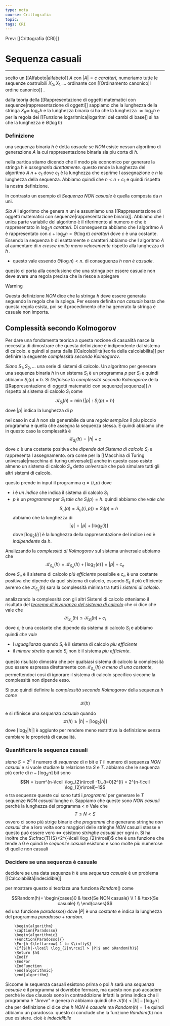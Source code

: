 ```yaml
---
type: nota
course: Crittografia
topic: 
tags: CRI
---
```


Prev: [[Crittografia (CRI)]]

# Sequenza casuali
---
scelto un [[Alfabeto|alfabeto]] $A$ con $|A|=c$ _caratteri_, numeriamo tutte le sequenze costruibili $X_{0},X_{1},\dots$  ordinante con [[Ordinamento canonico|l ordine canonico]] .

dalla teoria della [[Rappresentazione di oggetti matematici con sequenze|rappresentazione di oggetti]] sappiamo che la lunghezza della stringa $X_{h} \simeq$  $\log_{c}h$ e la lunghezza binaria si ha che la lunghezza $\simeq \log_{2}h$ e per la regola dei [[Funzione logaritmica|logaritmi del cambi di base]] si ha che la lunghezza è $\Theta(\log h)$

### Definizione
una sequenza binaria $h$ è detta _casuale_ se _NON_ esiste nessun algoritmo di generazione $A$ la cui rappresentazione binaria sia piu corta di $h$.

nella partica stiamo dicendo che il modo piu economico per generare la stringa h è _assegnarla direttamente_. questo rende la lunghezza del algoritmo $A$  $n+ c_{1}$ dove $c_{1}$ è la lunghezza che esprime l assegnazione e $n$ la lunghezza della sequenza. Abbiamo quindi che $n<n+c_{1}$ e quindi rispetta la nostra definizione.

In contrasto un esempio di _Sequenza NON casuale_ è quella composta da $n$ uni.

_Sia_ $A$ l algoritmo che genera $n$ uni e assumiamo una [[Rappresentazione di oggetti matematici con sequenze|rappresentazione binaria]]. 
Abbiamo che l unica parte variabile del algoritmo è il riferimento al numero $n$  che è rappresentato in $\log_{2}n$ _caratteri_. Di conseguenza abbiamo che l algoritmo $A$ è rappresentato con $c+\log_{2} n=\Theta(\log n)$ _caratteri_ dove $c$ è una costante.
Essendo la sequenza $h$ di esattamente $n$ caratteri abbiamo che l algoritmo $A$ al aumentare di $n$ _cresce molto meno velocemente_ rispetto alla lunghezza di $h$ .
- questo vale essendo $\Theta(\log n) < n$. 
di conseguenza $h$ _non è casuale_.


questo ci porta alla conclusione che una stringa per essere casuale non deve avere una regola precisa che la riesce a spiegare

> [!warning]
> Questa definizione _NON_ dice che la stringa  $h$ deve essere generata seguendo la regola che la spiega. Per essere definita _non casuale_ basta che questa regola esista,  poi se il procedimento che ha generato la stringa è casuale non importa.  

## Complessità secondo Kolmogorov
Per dare una fondamenta teorica a questa nozione di casualità nasce la necessita di dimostrare che questa definizione è indipendente dal sistema di calcolo. e quindi si parta dalla [[Calcolabilità|teoria della calcolabilita]] per definire la seguente _complessità secondo Kolmogorov_.

_Siano_ $S_{1},S_{2},\dots$ una serie di sistemi di calcolo. Un algoritmo per generare una sequenza binaria $h$ in un sistema $S_{i}$ è un programma $p$ per $S_{i}$ e quindi abbiamo $S_{i}(p) = h$.
Si _Definisce_ la _complessità secondo Kolmogorov_ della [[Rappresentazione di oggetti matematici con sequenze|sequenza]] $h$  rispetto al sistema di calcolo $S_{i}$ come
$$\mathcal{K}_{S_{i}}(h)= \min\{|p|: S_{i}(p)=h\}$$
dove $|p|$ indica la lunghezza di $p$


nel caso in cui $h$ non sia generabile da una _regola semplice_ il piu piccolo programma e quella che assegna la sequenza stessa. E quindi abbiamo che in questo caso la complessità è
$$\mathcal{K}_{S_{i}}(h)=|h|+c$$
dove $c$ è una costante positiva che _dipende dal Sistema di calcolo_ $S_{i}$ e rappresenta l assegnamento. 
ora come per la [[Macchina di Turing universale|macchina di turing universale]] anche in questo caso esiste almeno un sistema di calcolo $S_{u}$ detto _universale_ che può simulare tutti gli altri sistemi di calcolo.

questo prende in input  il programma $q =\langle i,p\rangle$ dove
- $i$ è _un indice_  che indica il sistema di calcolo $S_{i}$ 
- $p$ è un _programma_  per $S_{i}$ _tale che_  $S_{i}(p)=h$. 
quindi abbiamo che _vale che_
$$S_{u}(q) =S_{u}(\langle i,p\rangle)= S_{i}(p)=h $$
abbiamo che la lunghezza di $$|q|= |p| + \lceil \log_{2}(i) \rceil$$
dove $\lceil \log_{2}(i) \rceil$ è la lunghezza della rappresentazione del indice $i$ ed è _indipendente_ da $h$. 

Analizzando la _complessità di Kolmogorov_ sul sistema universale abbiamo che
$$
\mathcal{K}_{S_u}(h) =  \mathcal{K}_{S_e}(h)+ \lceil \log_{2}(e) \rceil  =  |p|+c_{e}
$$
 dove $S_{e}$ è il sistema di calcolo _più efficiente_ possibile e  $c_{e}$ è una costante  positiva che dipende da quel sistema di calcolo,
 essendo $S_{e}$ il più efficiente avremo che $\mathcal{K}_{S_e}(h)$ sara la complessità minima tra tutti i _sistemi di calcolo_.


analizzando la complessità con gli altri Sistemi di calcolo otteniamo il risultato del _[teorema di invarianza del sistema di calcolo](https://en.wikipedia.org/wiki/Kolmogorov_complexity#Kolmogorov_randomness)_ che ci dice che vale che 
$$\mathcal{K}_{S_u}(h) \leq \mathcal{K}_{S_i}(h) +c_{i}$$
dove $c_{i}$ è una costante che dipende da sistema di calcolo $S_i$
e abbiamo quindi _che vale_
- l _uguaglianza_ quando $S_{i}$ è il sistema di calcolo _piu efficiente_
- il _minore stretto_ quando $S_{i}$ non è il sistema _piu efficiente_.

questo risultato dimostra che per qualsiasi sistema di calcolo la complessità puo essere espressa direttamente con $\mathcal{K}_{S_u}(h)$ _a meno di una costante_, permettendoci cosi di ignorare il sistema di calcolo specifico siccome la complessità non dipende esso.

Si puo quindi definire la _complessità secondo Kolmogorov_ della sequenza $h$ _come_
$$\mathcal{K}(h)$$

e si rifinisce una _sequenza casuale_ quando $$\mathcal{K}(h) \geq |h|- \lceil \log_{2}|h| \rceil$$
dove $\lceil \log_{2}|h| \rceil$ è aggiunto per rendere meno restrittiva la definizione senza cambiare le proprietà di causalità.

 
### Quantificare le sequenza casuali
_siano_  $S= 2^{n}$ il numero di _sequenze_ di $n$ bit e $T$ il numero di sequenza _NON casuali_ e si vuole studiare la relazione tra $S$ e $T$.
abbiamo che le sequenza più corte di $n-\lceil \log_{2}n\rceil$ bit  sono 
$$N = \sum^{n-\lceil \log_{2}n\rceil -1}_{i=0}2^{i} = 2^{n-\lceil \log_{2}n\rceil}-1$$
e tra sequenze queste cui sono tutti i _programmi_ per generare le $T$ sequenze _NON casuali_ lunghe $n$.
	Sappiamo che queste sono _NON casuali_ perché la lunghezza del programma < $n$
Vale che $$T \leq N < S$$ovvero ci sono più strige binarie che _programmi_ che generano stringhe _non casuali_ che a loro volta sono maggiori delle stringhe _NON_ casuali stesse e questo può essere vero $\iff$ esistono _stringhe casuali_ per ogni $n$. 
Si ha inoltre che $\cfrac{T}{S}<2^{-\lceil \log_{2}n\rceil}$ che è una funzione che tende a $0$ e quindi le _sequenze casuali_ esistono e sono molte più numerose di quelle non casuali


### Decidere se una sequenza è casuale
decidere se una data sequenza $h$ è una _sequenza casuale_ è un problema [[Calcolabilità|indecidible]]

per mostrare questo si teorizza  una funziona $Random()$ come

$$Random(h)=
\begin{cases}0 &   \text{Se NON casuale} \\ 1  & \text{Se casuale} \\
\end{cases}$$
ed una funzione $paradosso()$ dove $|P|$ è una _costante_ e indica la lunghezza del programma $paradosso + random$.

```pseudo
	\begin{algorithm}
	\caption{Paradosso}
	\begin{algorithmic}
	\Function{Paradosso}{}
	\For{h $\leftarrow$ 1 to $\infty$}
	\If{$|h|-\lceil \log_{2}n\rceil > |P|$ and $Random(h)$}
	\Return $h$
	\EndIf
	\EndFor 
	\EndFunction
	\end{algorithmic}
	\end{algorithm}
```
Siccome le sequenza casuali esistono prima o poi $h$ sarà una _sequenza casuale_ e il programma si dovrebbe fermare, ma questo non può accadere perché le due clausola sono in contraddizione
Infatti la prima indica che il programma è "_breve_" e genera $h$ abbiamo quindi che $\mathcal{K}(h) < |h|-\lceil \log_{2}n\rceil$  che per definizione ci dice che $h$ _NON è casuale_ ma $Random(h)=1$ e quindi abbiamo un paradosso.
questo ci conclude che la funzione $Random(h)$ non puo esistere. cioè è _indecidibile_



